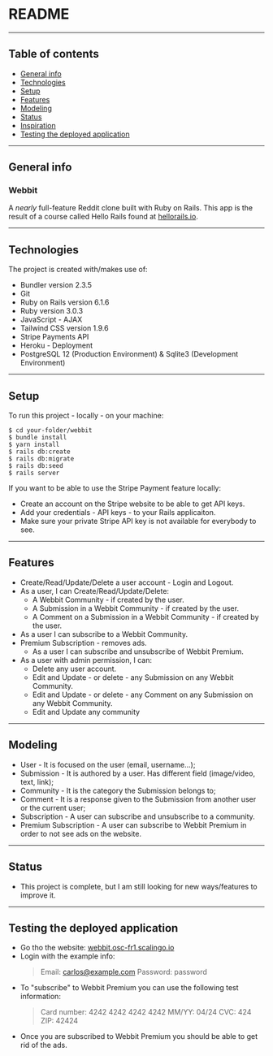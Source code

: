 # README
---
## Table of contents
* [General info](#general-info)
* [Technologies](#technologies)
* [Setup](#setup)
* [Features](#features)
* [Modeling](#modeling)
* [Status](#status)
* [Inspiration](#inspiration)
* [Testing the deployed application](#testing-the-deployed-application)
***
## General info
### Webbit
A _nearly_ full-feature Reddit clone built with Ruby on Rails.
This app is the result of a course called Hello Rails found at [hellorails.io](https://hellorails.io).
***
## Technologies
The project is created with/makes use of:
* Bundler version 2.3.5
* Git
* Ruby on Rails version 6.1.6
* Ruby version 3.0.3
* JavaScript - AJAX
* Tailwind CSS version 1.9.6
* Stripe Payments API
* Heroku - Deployment
* PostgreSQL 12 (Production Environment) & Sqlite3 (Development Environment)
---
## Setup
To run this project - locally - on your machine:
```
$ cd your-folder/webbit
$ bundle install
$ yarn install
$ rails db:create
$ rails db:migrate
$ rails db:seed
$ rails server
```
If you want to be able to use the Stripe Payment feature locally:
* Create an account on the Stripe website to be able to get API keys.
* Add your credentials - API keys - to your Rails applicaiton.
* Make sure your private Stripe API key is not available for everybody to see.
***
## Features
* Create/Read/Update/Delete a user account - Login and Logout.
* As a user, I can Create/Read/Update/Delete:
    * A Webbit Community - if created by the user.
    * A Submission in a Webbit Community - if created by the user.
    * A Comment on a Submission in a Webbit Community - if created by the user.
* As a user I can subscribe to a Webbit Community.
* Premium Subscription - removes ads.
    * As a user I can subscribe and unsubscribe of Webbit Premium.
* As a user with admin permission, I can:
    * Delete any user account.
    * Edit and Update - or delete - any Submission on any Webbit Community.
    * Edit and Update - or delete - any Comment on any Submission on any Webbit Community.
    * Edit and Update any community
---
## Modeling
* User - It is focused on the user (email, username...);
* Submission - It is authored by a user. Has different field (image/video, text, link);
* Community - It is the category the Submission belongs to;
* Comment - It is a response given to the Submission from another user or the current user;
* Subscription - A user can subscribe and unsubscribe to a community.
* Premium Subscription - A user can subscribe to Webbit Premium in order to not see ads on the website.
***
## Status
* This project is complete, but I am still looking for new ways/features to improve it.
***
## Testing the deployed application
* Go tho the website: [webbit.osc-fr1.scalingo.io](https://webbit.osc-fr1.scalingo.io/)
* Login with the example info:
    > Email: carlos@example.com
    > Password: password
* To "subscribe" to Webbit Premium you can use the following test information:
    > Card number: 4242 4242 4242 4242
     MM/YY: 04/24
     CVC: 424
     ZIP: 42424
* Once you are subscribed to Webbit Premium you should be able to get rid of the ads.
